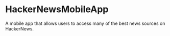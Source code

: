 # HackerNewsMobileApp
A mobile app that allows users to access many of the best news sources on HackerNews.
